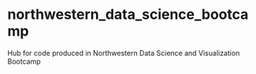 # northwestern_data_science_bootcamp
Hub for code produced in Northwestern Data Science and Visualization Bootcamp
